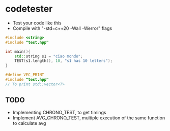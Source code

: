 # codetester
- Test your code like this
- Compile with "-std=c++20 -Wall -Werror" flags
```cpp
#include <string>
#include "test.hpp"

int main(){
    std::string s1 = "ciao mondo";
    TEST(s1.length(), 10, "s1 has 10 letters"); 
}
```

```cpp
#define VEC_PRINT
#include "test.hpp"
// To print std::vector<T> 
```
## TODO
- Implementing CHRONO_TEST, to get timings
- Implement AVG_CHRONO_TEST, multiple execution of the same function to calculate avg